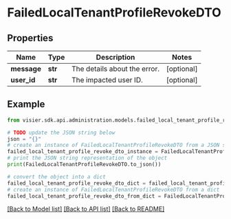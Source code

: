 # FailedLocalTenantProfileRevokeDTO


## Properties

Name | Type | Description | Notes
------------ | ------------- | ------------- | -------------
**message** | **str** | The details about the error. | [optional] 
**user_id** | **str** | The impacted user ID. | [optional] 

## Example

```python
from visier.sdk.api.administration.models.failed_local_tenant_profile_revoke_dto import FailedLocalTenantProfileRevokeDTO

# TODO update the JSON string below
json = "{}"
# create an instance of FailedLocalTenantProfileRevokeDTO from a JSON string
failed_local_tenant_profile_revoke_dto_instance = FailedLocalTenantProfileRevokeDTO.from_json(json)
# print the JSON string representation of the object
print(FailedLocalTenantProfileRevokeDTO.to_json())

# convert the object into a dict
failed_local_tenant_profile_revoke_dto_dict = failed_local_tenant_profile_revoke_dto_instance.to_dict()
# create an instance of FailedLocalTenantProfileRevokeDTO from a dict
failed_local_tenant_profile_revoke_dto_from_dict = FailedLocalTenantProfileRevokeDTO.from_dict(failed_local_tenant_profile_revoke_dto_dict)
```
[[Back to Model list]](../README.md#documentation-for-models) [[Back to API list]](../README.md#documentation-for-api-endpoints) [[Back to README]](../README.md)


